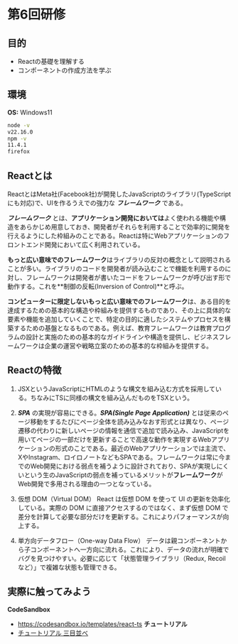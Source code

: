 # 第6回研修

## 目的
- Reactの基礎を理解する
- コンポーネントの作成方法を学ぶ

## 環境
**OS:** Windows11
```cmd
node -v       
v22.16.0
npm -v
11.4.1
firefox 
```
## Reactとは
ReactとはMeta社(Facebook社)が開発したJavaScriptのライブラリ(TypeScriptにも対応)で、UIを作るうえでの強力な ***フレームワーク*** である。   

***フレームワーク*** とは、**アプリケーション開発においては**よく使われる機能や構造をあらかじめ用意しておき、開発者がそれらを利用することで効率的に開発を行えるようにした枠組みのことである。Reactは特にWebアプリケーションのフロントエンド開発において広く利用されている。  

**もっと広い意味でのフレームワーク**はライブラリの反対の概念として説明されることが多い。ライブラリのコードを開発者が読み込むことで機能を利用するのに対し、フレームワークは開発者が書いたコードをフレームワークが呼び出す形で動作する。これを**制御の反転(Inversion of Control)**と呼ぶ。

**コンピューターに限定しないもっと広い意味でのフレームワーク**は、ある目的を達成するための基本的な構造や枠組みを提供するものであり、その上に具体的な要素や機能を追加していくことで、特定の目的に適したシステムやプロセスを構築するための基盤となるものである。例えば、教育フレームワークは教育プログラムの設計と実施のための基本的なガイドラインや構造を提供し、ビジネスフレームワークは企業の運営や戦略立案のための基本的な枠組みを提供する。

## Reactの特徴
1. JSXというJavaScriptにHTMLのような構文を組み込む方式を採用している。ちなみにTSに同様の構文を組み込んだものをTSXという。 

2. ***SPA*** の実現が容易にできる。***SPA(Single Page Application)*** とは従来のページ移動をするたびにページ全体を読み込みなおす形式とは異なり、ページ遷移の代わりに新しいページの情報を通信で追加で読み込み、JavaScriptを用いてページの一部だけを更新することで高速な動作を実現するWebアプリケーションの形式のことである。最近のWebアプリケーションでは主流で、XやInstagram、ロイロノートなどもSPAである。フレームワークは常に今までのWeb開発における弱点を補うように設計されており、SPAが実現しにくいという生のJavaScriptの弱点を補っているメリットが**フレームワーク**がWeb開発で多用される理由の一つとなっている。

3. 仮想 DOM（Virtual DOM）
React は仮想 DOM を使って UI の更新を効率化している。実際の DOM に直接アクセスするのではなく、まず仮想 DOM で差分を計算して必要な部分だけを更新する。これによりパフォーマンスが向上する。

4. 単方向データフロー（One-way Data Flow）
データは親コンポーネントから子コンポーネントへ一方向に流れる。これにより、データの流れが明確でバグを見つけやすい。必要に応じて「状態管理ライブラリ（Redux, Recoil など）」で複雑な状態も管理できる。

## 実際に触ってみよう
**CodeSandbox**
- https://codesandbox.io/templates/react-ts
**チュートリアル**
- [チュートリアル 三目並べ](https://ja.react.dev/learn/tutorial-tic-tac-toe)